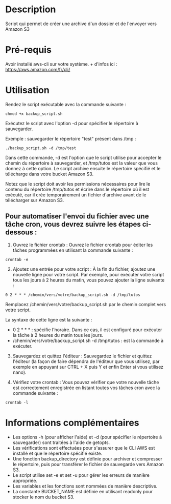# Description
Script qui permet de créer une archive d'un dossier et de l'envoyer vers Amazon S3

# Pré-requis

Avoir installé aws-cli sur votre système. + d'infos ici : https://aws.amazon.com/fr/cli/

# Utilisation

Rendez le script exécutable avec la commande suivante :

```
chmod +x backup_script.sh
```
Exécutez le script avec l'option -d pour spécifier le répertoire  à sauvegarder.

Exemple : sauvegarder le répertoire "test" présent dans /tmp :

```
./backup_script.sh -d /tmp/test
```

Dans cette commande, -d est l'option que le script utilise pour accepter le chemin du répertoire à sauvegarder, et /tmp/tutos est la valeur que vous donnez à cette option. 
Le script archive ensuite le répertoire spécifié et le télécharge dans votre bucket Amazon S3.

Notez que le script doit avoir les permissions nécessaires pour lire le contenu du répertoire /tmp/tutos et écrire dans le répertoire où il est exécuté, car il crée temporairement un fichier d'archive avant de le télécharger sur Amazon S3.

## Pour automatiser l'envoi du fichier avec une tâche cron, vous devrez suivre les étapes ci-dessous :

1. Ouvrez le fichier crontab :
Ouvrez le fichier crontab pour éditer les tâches programmées en utilisant la commande suivante :
```
crontab -e
```

2. Ajoutez une entrée pour votre script :
À la fin du fichier, ajoutez une nouvelle ligne pour votre script. Par exemple, pour exécuter votre script tous les jours à 2 heures du matin, vous pouvez ajouter la ligne suivante :
```
0 2 * * * /chemin/vers/votre/backup_script.sh -d /tmp/tutos
```
Remplacez /chemin/vers/votre/backup_script.sh par le chemin complet vers votre script.

La syntaxe de cette ligne est la suivante :
- 0 2 * * * : spécifie l'horaire. Dans ce cas, il est configuré pour exécuter la tâche à 2 heures du matin tous les jours.
- /chemin/vers/votre/backup_script.sh -d /tmp/tutos : est la commande à exécuter.

3. Sauvegardez et quittez l'éditeur :
Sauvegardez le fichier et quittez l'éditeur (la façon de faire dépendra de l'éditeur que vous utilisez, par exemple en appuyant sur CTRL + X puis Y et enfin Enter si vous utilisez nano).

4. Vérifiez votre crontab :
Vous pouvez vérifier que votre nouvelle tâche est correctement enregistrée en listant toutes vos tâches cron avec la commande suivante :
```
crontab -l
```

# Informations complémentaires
- Les options -h (pour afficher l'aide) et -d (pour spécifier le répertoire à sauvegarder) sont traitées à l'aide de getopts.
- Les vérifications sont effectuées pour s'assurer que le CLI AWS est installé et que le répertoire spécifié existe.
- Une fonction backup_directory est définie pour archiver et compresser le répertoire, puis pour transférer le fichier de sauvegarde vers Amazon S3.
- Le script utilise set -e et set -u pour gérer les erreurs de manière appropriée.
- Les variables et les fonctions sont nommées de manière descriptive.
- La constante BUCKET_NAME est définie en utilisant readonly pour stocker le nom du bucket S3.


